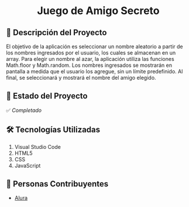 <h1 align="center">Juego de Amigo Secreto</h1>

## 📖 Descripción del Proyecto
<p>El objetivo de la aplicación es seleccionar un nombre aleatorio a partir de los nombres ingresados por el usuario, los cuales se almacenan en un array. Para elegir un nombre al azar, la aplicación utiliza las funciones Math.floor y Math.random. Los nombres ingresados se mostrarán en pantalla a medida que el usuario los agregue, sin un límite predefinido. Al final, se seleccionará y mostrará el nombre del amigo elegido.</p>

## 📌 Estado del Proyecto

✅ _Completado_

## 🛠 Tecnologías Utilizadas

1. Visual Studio Code
2. HTML5
3. CSS
4. JavaScript

## 👥 Personas Contribuyentes

- [Alura](https://github.com/alura)

